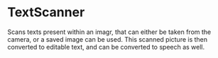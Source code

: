 # TextScanner

Scans texts present within an imagr, that can either be taken from the camera, or a saved image can be used. This scanned picture is then converted to editable text, and can be converted to speech as well.
